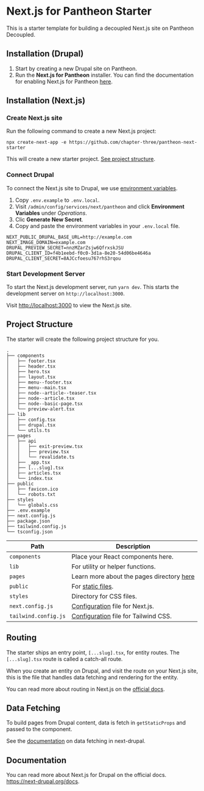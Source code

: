 # Next.js for Pantheon Starter

This is a starter template for building a decoupled Next.js site on Pantheon Decoupled.

## Installation (Drupal)

1. Start by creating a new Drupal site on Pantheon.
2. Run the **Next.js for Pantheon** installer. You can find the documentation for enabling Next.js for Pantheon [here](https://github.com/chapter-three/pantheon-next#nextjs-for-drupal-on-pantheon).

## Installation (Next.js)

### Create Next.js site

Run the following command to create a new Next.js project:

```
npx create-next-app -e https://github.com/chapter-three/pantheon-next-starter
```

This will create a new starter project. [See project structure](#project-structure).

### Connect Drupal

To connect the Next.js site to Drupal, we use [environment variables](https://next-drupal.org/docs/environment-variables).

1. Copy `.env.example` to `.env.local`.
2. Visit `/admin/config/services/next/pantheon` and click **Environment Variables** under _Operations_.
3. Clic **Generate New Secret**.
4. Copy and paste the environment variables in your `.env.local` file.

```
NEXT_PUBLIC_DRUPAL_BASE_URL=http://example.com
NEXT_IMAGE_DOMAIN=example.com
DRUPAL_PREVIEW_SECRET=nnzMZarZsjw6QfrxskJSU
DRUPAL_CLIENT_ID=f4b1eebd-f0c0-3d1a-8e20-54d06be4646a
DRUPAL_CLIENT_SECRET=8AJCcfoesu767rhS3rqou
```

### Start Development Server

To start the Next.js development server, run `yarn dev`. This starts the development server on `http://localhost:3000`.

Visit [http://localhost:3000](http://localhost:3000) to view the Next.js site.

## Project Structure

The starter will create the following project structure for you.

```
.
├── components
│   ├── footer.tsx
│   ├── header.tsx
│   ├── hero.tsx
│   ├── layout.tsx
│   ├── menu--footer.tsx
│   ├── menu--main.tsx
│   ├── node--article--teaser.tsx
│   ├── node--article.tsx
│   ├── node--basic-page.tsx
│   └── preview-alert.tsx
├── lib
│   ├── config.tsx
│   ├── drupal.tsx
│   └── utils.ts
├── pages
│   ├── api
│   │   ├── exit-preview.tsx
│   │   ├── preview.tsx
│   │   └── revalidate.ts
│   ├── _app.tsx
│   ├── [...slug].tsx
│   ├── articles.tsx
│   └── index.tsx
├── public
│   ├── favicon.ico
│   └── robots.txt
├── styles
│   └── globals.css
├── .env.example
├── next.config.js
├── package.json
├── tailwind.config.js
└── tsconfig.json
```

| Path                 | Description                                                                                          |
| -------------------- | ---------------------------------------------------------------------------------------------------- |
| `components`         | Place your React components here.                                                                    |
| `lib`                | For utility or helper functions.                                                                     |
| `pages`              | Learn more about the pages directory [here](https://nextjs.org/docs/basic-features/pages)            |
| `public`             | For [static files](https://nextjs.org/docs/basic-features/static-file-serving).                      |
| `styles`             | Directory for CSS files.                                                                             |
| `next.config.js`     | [Configuration](https://nextjs.org/docs/api-reference/next.config.js/introduction) file for Next.js. |
| `tailwind.config.js` | [Configuration](https://tailwindcss.com/docs/configuration) file for Tailwind CSS.                   |

## Routing

The starter ships an entry point, `[...slug].tsx`, for entity routes. The `[...slug].tsx` route is called a catch-all route.

When you create an entity on Drupal, and visit the route on your Next.js site, this is the file that handles data fetching and rendering for the entity.

You can read more about routing in Next.js on the [official docs](https://nextjs.org/docs/routing/introduction).

## Data Fetching

To build pages from Drupal content, data is fetch in `getStaticProps` and passed to the component.

See the [documentation](https://next-drupal.org/docs/data-fetching) on data fetching in next-drupal.

## Documentation

You can read more about Next.js for Drupal on the official docs. https://next-drupal.org/docs.
